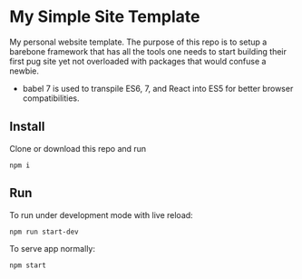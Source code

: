 # My Simple Site Template

My personal website template. The purpose of this repo is to setup a barebone framework that has all the tools one needs to start building their first pug site yet not overloaded with packages that would confuse a newbie.

- babel 7 is used to transpile ES6, 7, and React into ES5 for better browser compatibilities.

## Install

Clone or download this repo and run

```console
npm i
```

## Run

To run under development mode with live reload:

```console
npm run start-dev
```

To serve app normally:

```console
npm start
```
